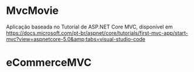 # MvcMovie
Aplicação baseada no Tutorial de ASP.NET Core MVC, disponível em https://docs.microsoft.com/pt-br/aspnet/core/tutorials/first-mvc-app/start-mvc?view=aspnetcore-5.0&amp;tabs=visual-studio-code
# eCommerceMVC
